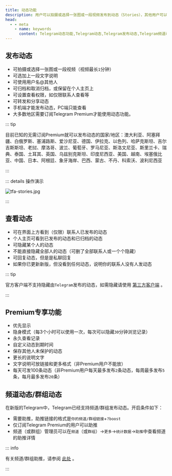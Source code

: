 ```yaml
---
title: 动态功能
description: 用户可以拍摄或选择一张图或一段视频发布到动态（Stories），其他用户可以点赞、评论、转发。本文介绍了Telegram如何发布动态，以及Telegram频道、群组如何开启动态。
head:
  - - meta
    - name: keywords
      content: Telegram动态功能,Telegram动态,Telegram发布动态,Telegram频道动态,TG动态功能,TG动态,TG发布动态,TG频道动态,电报动态功能,电报动态,电报发布动态,电报频道动态
---
```


## 发布动态

- 可拍摄或选择一张图或一段视频（视频最长`1`分钟）
- 可选加上一段文字说明
- 可使用用户名@其他人
- 可归档和取消归档，或保留在个人主页上
- 可设置查看权限，如仅限联系人查看等
- 可转发和分享动态
- 手机端才能发布动态，PC端只能查看
- 大多数地区需要订阅Telegram Premium才能使用动态功能。

::: tip

目前已知的无需订阅Premium就可以发布动态的国家/地区：澳大利亚、阿塞拜疆、白俄罗斯、塞浦路斯、爱沙尼亚、德国、伊拉克、以色列、哈萨克斯坦、吉尔吉斯斯坦、老挝、摩洛哥、波兰、葡萄牙、罗马尼亚、斯洛文尼亚、斯里兰卡、瑞典、泰国、土耳其、英国、乌兹别克斯坦、印度尼西亚、美国、越南、埃塞俄比亚、中国、日本、阿根廷、象牙海岸、巴西、蒙古、不丹、科索沃、波利尼西亚

:::

::: details 操作演示

![tfa-stories.jpg](https://cdn.jsdelivr.net/gh/feijiqun/images/tfa/stories.jpg)

:::

## 查看动态

- 可在界面上方看到（仅限）联系人已发布的动态
- 个人主页可看到已发布的动态和已归档的动态
- 可隐藏某个人的动态
- 不能直接隐藏全部人的动态（可删了全部联系人或一个个隐藏）
- 可回复动态，但是是私聊回复
- 如果你已更新新版，但没看到任何动态，说明你的联系人没有人发动态

::: tip

官方客户端不支持隐藏由`Telegram`发布的动态，如需隐藏请使用 [第三方客户端](./thirdparty.html) 。

:::

## Premium专享功能

- 优先显示
- 隐身模式（每3个小时可以使用一次，每次可以隐藏`30`分钟浏览记录）
- 永久查看记录
- 自定义动态到期时间
- 保存其他人未保护的动态
- 更长的说明文字
- 文字说明可放链接和更多格式（非Premium用户不能放）
- 每天可发100条动态（非Premium用户每天最多发布`2`条动态，每周最多发布`5`条，每月最多发布`20`条）

## 频道动态/群组动态

在新版的Telegram中，Telegram已经支持频道/群组发布动态。开启条件如下：

- 需要助推，助推链接的格式是`你的频道/群组链接`+`?boost`
- 仅订阅Telegram Premium的用户可以助推
- 频道（或群组）管理员可以在`频道`（或`群组`）->`更多`->`统计数据`->`助推`中查看频道的助推详情

::: info

有关频道/群组助推，请参阅 [此处](./boost.html) 。

:::

